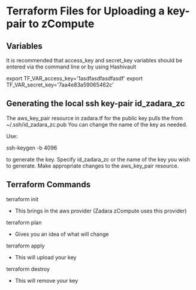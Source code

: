 # Terraform Files for Uploading a key-pair to zCompute

## Variables

It is recommended that access_key and secret_key variables should be entered via the command line or by using Hashivault

export TF_VAR_access_key='1asdfasdfasdfasdf'
export TF_VAR_secret_key='7aa4e83a59065462c'

## Generating the local ssh key-pair id_zadara_zc

The aws_key_pair resource in zadara.tf for the public key pulls the from ~/.ssh/id_zadara_zc.pub  You can change the name of the key as needed.

Use:

ssh-keygen -b 4096

to generate the key. Specify id_zadara_zc or the name of the key you wish to generate.  Make appropriate changes to the aws_key_pair resource.

## Terraform Commands

terraform init

* This brings in the aws provider (Zadara zCompute uses this provider)

terraform plan

* Gives you an idea of what will change

terraform apply

* This will upload your key

terraform destroy

* This will remove your key
